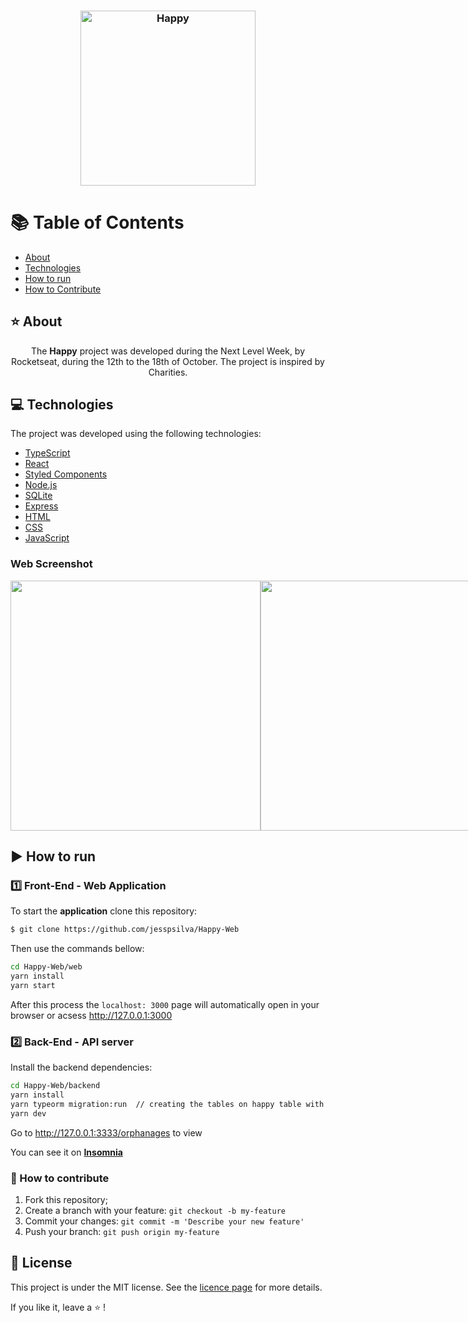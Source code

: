 <h3 align="center">
    <img alt="Happy" width="280" title="#logo" src="./github_assets/logo.png">
    <br>
</h3>

# :books: Table of Contents

- [About](#about)
- [Technologies](#technologies)
- [How to run](#how-to-run)
- [How to Contribute](#how-to-contribute)

<a id="about"></a>

## :star: About

<p style="text-align: center;">The <strong>Happy</strong> project was developed during the Next Level Week, by Rocketseat, during the 12th to the 18th of October.
The project is inspired by Charities.</p>

<a id="technologies"></a>

## :computer: Technologies

The project was developed using the following technologies:

- [TypeScript](https://www.typescriptlang.org/)
- [React](https://pt-br.reactjs.org/)
- [Styled Components](https://styled-components.com/)
- [Node.js](https://nodejs.org/en/)
- [SQLite](https://www.sqlite.org/index.html)
- [Express](https://expressjs.com/)
- [HTML](https://html.com/)
- [CSS](https://developer.mozilla.org/pt-BR/docs/Web/CSS)
- [JavaScript](https://www.javascript.com/)


### Web Screenshot
<div style="display: flex; flex-direction: 'row'; align-items: 'center';">
       <img src="./github_assets/web1.png" width="400px">
       <img src="./github_assets/web2.png" width="400px">
</div>

<a id="how-to-run"></a>

## :arrow_forward: How to run

### :one: Front-End - Web Application
To start the **application** clone this repository:
```bash 
$ git clone https://github.com/jesspsilva/Happy-Web
```
Then use the commands bellow:
```bash
cd Happy-Web/web
yarn install
yarn start
```
After this process the `localhost: 3000` page will automatically open in your browser or acsess <a href="http://127.0.0.1:3000" target="_blank">http://127.0.0.1:3000</a>

### :two: Back-End - API server
Install the backend dependencies:
```bash
cd Happy-Web/backend
yarn install
yarn typeorm migration:run  // creating the tables on happy table with postgres
yarn dev
```
Go to <a href="http://127.0.0.1:3333/orphanages" target="_blank">http://127.0.0.1:3333/orphanages</a> to view

You can see it on <a href="https://insomnia.rest/run/?label=Happy-API&uri=https%3A%2F%2Fraw.githubusercontent.com%2Fraphabarreto%2Fhappy-server%2Fmain%2FHappy-Insomnia.json" target="_blank"><b>Insomnia</b></a>



<a id="how-to-contribute"></a>

### :yellow_heart: How to contribute
1. Fork this repository;
2. Create a branch with your feature: `git checkout -b my-feature`
3. Commit your changes: `git commit -m 'Describe your new feature'`
4. Push your branch: `git push origin my-feature`

## :scroll: License

This project is under the MIT license. See the [licence page](https://opensource.org/licenses/MIT) for more details.

If you like it, leave a :star: !
